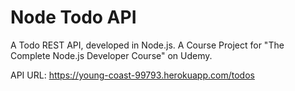 # Node Todo API

A Todo REST API, developed in Node.js. A Course Project for "The Complete Node.js Developer Course" on Udemy.

API URL: https://young-coast-99793.herokuapp.com/todos
